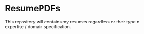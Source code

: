 # ResumePDFs
This repository will contains my resumes regardless or their type n expertise / domain specification.
